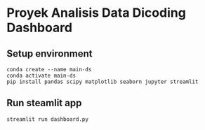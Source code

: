 # Proyek Analisis Data Dicoding Dashboard

## Setup environment
```
conda create --name main-ds
conda activate main-ds
pip install pandas scipy matplotlib seaborn jupyter streamlit
```

## Run steamlit app
```
streamlit run dashboard.py
```
